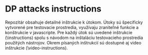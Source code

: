# DP attacks instructions

Repozitár obsahuje detailné inštrukcie k útokom. Útoky sú špecificky vytvorené pre testovacie prostredia, využívaju zraniteľné funkcie a konštrukcie v javascripte.
Pre každý útok sú uvedené inštrukcie (\instructions) spolu s návodom na inštaláciu testovacieho prostredia použitých nástrojov. Okrem písaných inštrukcií sú dostupné aj video inštrukcie (\video-instructions).